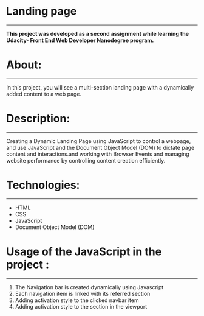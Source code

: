 # Landing page
***
**This project was developed as a second assignment while learning the Udacity-
Front End Web Developer Nanodegree program.**

# About:
***
In this project, you will see a multi-section landing page with a dynamically added content to a web page.

# Description:
***
Creating a Dynamic Landing Page using JavaScript to control a webpage, and use JavaScript and the Document Object Model (DOM) to dictate page content and interactions.and working with Browser Events and managing website performance by controlling content creation efficiently.

# Technologies:
***
- HTML
- CSS
- JavaScript 
- Document Object Model (DOM)

# Usage of the JavaScript in the project :
***
1. The Navigation bar is created dynamically using Javascript
2. Each navigation item is linked with its referred section
3. Adding activation style to the clicked navbar item
4. Adding activation style to the section in the viewport

